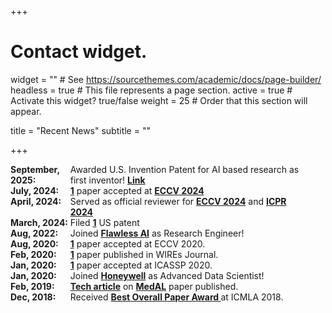 +++
# Contact widget.
widget = ""  # See https://sourcethemes.com/academic/docs/page-builder/
headless = true  # This file represents a page section.
active = true  # Activate this widget? true/false
weight = 25  # Order that this section will appear.

title = "Recent News"
subtitle = ""

+++

<div style="display: table;width: 95%" markdown="1">

<div class="row" style="display: table-row;">
    <div style="display: table-cell;width: 20% "> <b>September, 2025:</b> </div>
    <div style="display: table-cell;width: 80%">Awarded U.S. Invention Patent for AI based research as first inventor! <a target="_blank" href="https://patents.google.com/patent/US20240096085A1/en?inventor=Walawalkar&oq=Walawalkar&page=1"><b>Link</b></a></div>
  </div>

<div class="row" style="display: table-row;">
    <div style="display: table-cell;width: 20% "> <b>July, 2024:</b> </div>
    <div style="display: table-cell;width: 80%"><a target="_blank" href="publication/videoclusternet/"><b>1</b></a> paper accepted at <a target="_blank" href="https://eccv.ecva.net/"><b>ECCV 2024</b></a></div>
  </div>

<div class="row" style="display: table-row;">
    <div style="display: table-cell;width: 20% "> <b>April, 2024:</b> </div>
    <div style="display: table-cell;width: 80%">Served as official reviewer for <a target="_blank" href="https://eccv.ecva.net/"><b>ECCV 2024</b></a> and <a target="_blank" href="https://icpr2024.org/"><b>ICPR 2024</b></a></div>
  </div>

<div class="row" style="display: table-row;">
    <div style="display: table-cell;width: 20% "> <b>March, 2024:</b> </div>
    <div style="display: table-cell;width: 80%">Filed <a target="_blank" href="https://patents.google.com/patent/US20240096085A1/en?inventor=Walawalkar&oq=Walawalkar&page=1"><b>1</b></a> US patent</div>
  </div>

<!-- <div class="row" style="display: table-row;">
    <div style="display: table-cell;width: 20% "> <b>May, 2023:</b> </div>
    <div style="display: table-cell;width: 80%">Filed 2 US patents. Links <a target="_blank" href="https://scholar.google.com/citations?view_op=view_citation&hl=en&user=MpHIZfEAAAAJ&authuser=1&citation_for_view=MpHIZfEAAAAJ:TQgYirikUcIC"><b>1</b></a>,<a target="_blank" href="https://scholar.google.com/citations?view_op=view_citation&hl=en&user=MpHIZfEAAAAJ&authuser=1&citation_for_view=MpHIZfEAAAAJ:R3hNpaxXUhUC"><b>2</b></a></div>
  </div> -->

<div class="row" style="display: table-row;">
    <div style="display: table-cell;width: 20% "> <b>Aug, 2022:</b> </div>
    <div style="display: table-cell;width: 80%">Joined <a target="_blank" href="https://www.flawlessai.com/"><b>Flawless AI</b></a> as Research Engineer!</div>
  </div>

<div class="row" style="display: table-row;">
    <div style="display: table-cell;width: 20% "> <b>Aug, 2020:</b> </div>
    <div style="display: table-cell;width: 80%"><a target="_blank" href="publication/boc-kd/"><b>1</b></a> paper accepted at ECCV 2020.</div>
  </div>

<div class="row" style="display: table-row;">
    <div style="display: table-cell;width: 20% "> <b>Feb, 2020:</b> </div>
    <div style="display: table-cell;width: 80%"><a target="_blank" href="publication/o-medal/"><b>1</b></a> paper published in WIREs Journal.</div>
  </div>

<div class="row" style="display: table-row;">
    <div style="display: table-cell;width: 20% "> <b>Jan, 2020:</b> </div>
    <div style="display: table-cell;width: 80%"><a target="_blank" href="publication/attentive-cutmix/"><b>1</b></a> paper accepted at ICASSP 2020.</div>
  </div>

<div class="row" style="display: table-row;">
    <div style="display: table-cell;width: 20% "> <b>Jan, 2020:</b> </div>
    <div style="display: table-cell;width: 80%">Joined <a target="_blank" href="https://www.honeywell.com/en-us"><b>Honeywell</b></a> as Advanced Data Scientist!</div>
  </div>

<div class="row" style="display: table-row;">
    <div style="display: table-cell;width: 20% "> <b>Feb, 2019:</b> </div>
    <div style="display: table-cell;width: 80%"> <a target="_blank" href="https://engineering.cmu.edu/news-events/news/2019/02/15-recognizing-disease-less-data.html"> <b>Tech article</b></a> on
                                                 <a target="_blank" href="publication/medal/"> <b>MedAL</b></a> paper published.</div>
  </div>

<div class="row" style="display: table-row;">
    <div style="display: table-cell;width: 20% "> <b>Dec, 2018:</b> </div>
    <div style="display: table-cell;width: 80%">Received <a target="_blank" href="https://www.icmla-conference.org/icmla18/awards.html"> <b> Best Overall Paper Award </b> </a> at ICMLA 2018.</div>
  </div>

<!-- <div class="row" style="display: table-row;">
    <div style="display: table-cell;width: 20% "> <b>Aug, 2018:</b> </div>
    <div style="display: table-cell;width: 80%"><a target="_blank" href="publication/medal/"><b>1</b></a> paper accepted at ICMLA 2018.</div>
  </div> -->

</div>